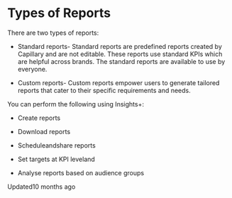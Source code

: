# Types of Reports

There are two types of reports:

- Standard reports- Standard reports are predefined reports created by Capillary and are not editable. These reports use standard KPIs which are helpful across brands. The standard reports are available to use by everyone.

- Custom reports- Custom reports empower users to generate tailored reports that cater to their specific requirements and needs.

You can perform the following using Insights+:

- Create reports

- Download reports

- Scheduleandshare reports

- Set targets at KPI leveland

- Analyse reports based on audience groups

Updated10 months ago